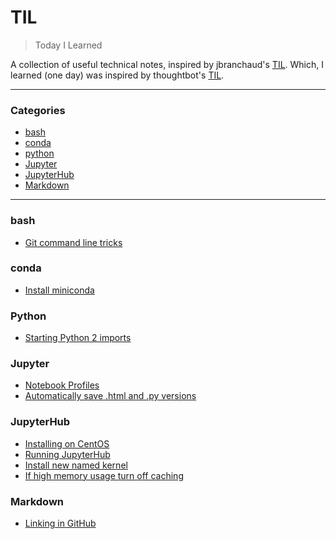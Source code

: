 # TIL

> Today I Learned

A collection of useful technical notes, inspired by jbranchaud's [TIL](https://github.com/jbranchaud/til). Which, I learned (one day) was inspired by thoughtbot's [TIL](https://github.com/thoughtbot/til). 

---

### Categories

* [bash](#bash)
* [conda](#conda)
* [python](#python)
* [Jupyter](#jupyter)
* [JupyterHub](#jupyterhub)
* [Markdown](#markdown)

---

### bash

- [Git command line tricks](bash/git-command-line.md)

### conda

- [Install miniconda](conda/install-miniconda.md)

### Python

 - [Starting Python 2 imports](python/python2_imports.md)

### Jupyter

 - [Notebook Profiles](jupyter/profiles.md)
 - [Automatically save .html and .py versions](jupyter/autosave_html_py.md)

### JupyterHub

- [Installing on CentOS](jupyterhub/install-jupyterhub.md)
- [Running JupyterHub](jupyterhub/run-jupyterhub.md)
- [Install new named kernel](jupyterhub/create-new-kernel.md)
- [If high memory usage turn off caching](jupyterhub/turn-off-caching.md)

### Markdown

 - [Linking in GitHub](markdown/create-links.md)





